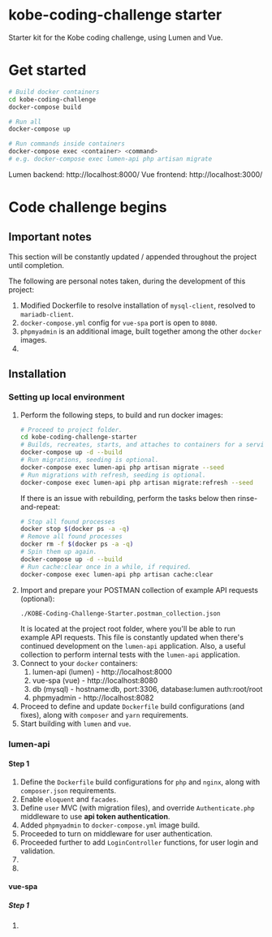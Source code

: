 # kobe-coding-challenge starter

Starter kit for the Kobe coding challenge, using Lumen and Vue.

# Get started

```bash
# Build docker containers
cd kobe-coding-challenge
docker-compose build

# Run all
docker-compose up

# Run commands inside containers
docker-compose exec <container> <command>
# e.g. docker-compose exec lumen-api php artisan migrate
```

Lumen backend: http://localhost:8000/
Vue frontend: http://localhost:3000/

# Code challenge begins

## Important notes
This section will be constantly updated / appended throughout the project until completion.

The following are personal notes taken, during the development of this project:
1. Modified Dockerfile to resolve installation of ``mysql-client``, resolved to ``mariadb-client``.
1. ``docker-compose.yml`` config for ``vue-spa`` port is open to ``8080``.
1. ``phpmyadmin`` is an additional image, built together among the other ``docker`` images.
1. 

## Installation

### Setting up local environment
1. Perform the following steps, to build and run docker images:
   ```bash
   # Proceed to project folder.
   cd kobe-coding-challenge-starter
   # Builds, recreates, starts, and attaches to containers for a service (along with building the images, before starting the containers).
   docker-compose up -d --build
   # Run migrations, seeding is optional.
   docker-compose exec lumen-api php artisan migrate --seed
   # Run migrations with refresh, seeding is optional.
   docker-compose exec lumen-api php artisan migrate:refresh --seed
   ```
   If there is an issue with rebuilding, perform the tasks below then rinse-and-repeat:
   ```bash
   # Stop all found processes
   docker stop $(docker ps -a -q)
   # Remove all found processes
   docker rm -f $(docker ps -a -q)
   # Spin them up again.
   docker-compose up -d --build
   # Run cache:clear once in a while, if required.
   docker-compose exec lumen-api php artisan cache:clear
   ```
1. Import and prepare your POSTMAN collection of example API requests (optional):
    ```
    ./KOBE-Coding-Challenge-Starter.postman_collection.json
    ```
    It is located at the project root folder, where you'll be able to run example API requests.
    This file is constantly updated when there's continued development on the ``lumen-api`` application.
    Also, a useful collection to perform internal tests with the ``lumen-api`` application.
1. Connect to your ``docker`` containers:
    1. lumen-api (lumen) - http://localhost:8000
    1. vue-spa (vue) - http://localhost:8080
    1. db (mysql) - hostname:db, port:3306, database:lumen auth:root/root
    1. phpmyadmin - http://localhost:8082
1. Proceed to define and update ``Dockerfile`` build configurations (and fixes), along with ``composer`` and ``yarn`` requirements.
1. Start building with ``lumen`` and ``vue``.

### lumen-api
#### Step 1
1. Define the ``Dockerfile`` build configurations for ``php`` and ``nginx``, along with ``composer.json`` requirements.
1. Enable ``eloquent`` and ``facades``.
1. Define ``user`` MVC (with migration files), and override ``Authenticate.php`` middleware to use **api token authentication**. 
1. Added ``phpmyadmin`` to ``docker-compose.yml`` image build.
1. Proceeded to turn on middleware for user authentication.
1. Proceeded further to add ``LoginController`` functions, for user login and validation.
1. 
1. 

#### vue-spa
##### Step 1
1. 

